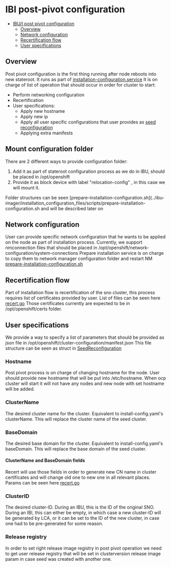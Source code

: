 # IBI post-pivot configuration

- [IBU/I post pivot configuration](#ibi-post-pivot-configuration)
  - [Overview](#overview)
  - [Network configuration](#network-configuration)
  - [Recertification flow](#recertification-flow)
  - [User specifications](#user-specifications)

## Overview

Post pivot configuration is the first thing running after node reboots into new stateroot.
It runs as part of [installation-configuration.service](../lca-cli/installation_configuration_files/services/installation-configuration.service)
It is on charge of list of operation that should occur in order for cluster to start:

- Perform networking configuration
- Recertification
- User specifications:
  - Apply new hostname
  - Apply new ip
  - Apply all user specific configurations that user provides as [seed reconfiguration](../api/seedreconfig/seedreconfig.go)
  - Applying extra manifests

## Mount configuration folder

There are 2 different ways to provide configuration folder:

1. Add it as part of stateroot configuration process as we do in IBU, should be placed in /opt/openshift
2. Provide it as block device with label "relocation-config" , in this case we will mount it.

Folder structures can be seen [prepare-installation-configuration.sh](../ibu-imager/installation_configuration_files/scripts/prepare-installation-configuration.sh
and will be described later on

## Network configuration

User can provide specific network configuration that he wants to be applied on the node as part of installation process.
Currently, we support nmconnection files that should be placed in /opt/openshift/network-configuration/system-connections
Prepare installation service is on charge to copy them to network manager configuration folder and restart NM
[prepare-installation-configuration.sh](../lca-cli/installation_configuration_files/scripts/prepare-installation-configuration.sh)

## Recertification flow

Part of installation flow is recertification of the sno cluster, this process requires list of certificates provided by user.
List of files can be seen here [recert.go](../internal/recert/recert.go)
Those certificates currently are expected to be in /opt/openshift/certs folder.

## User specifications

We provide a way to specify a list of parameters that should be provided as json file in /opt/openshift/cluster-configuration/manifest.json
This file structure can be seen as struct in [SeedReconfiguration](../api/seedreconfig/seedreconfig.go)

### Hostname

Post pivot process is on charge of changing hostname for the node. User should provide new hostname that will be put into
/etc/hostname. When ocp cluster will start it will not have any nodes and new node with set hostname will be added.

### ClusterName

The desired cluster name for the cluster. Equivalent to install-config.yaml's clusterName.
This will replace the cluster name of the seed cluster.

### BaseDomain

The desired base domain for the cluster. Equivalent to install-config.yaml's baseDomain.
This will replace the base domain of the seed cluster.

#### ClusterName and BaseDomain fields

Recert will use those fields in order to generate new CN name in cluster certificates
and will change old one to new one in all relevant places.
Params can be seen here [recert.go](../internal/recert/recert.go)

### ClusterID

The desired cluster-ID. During an IBU, this is the ID of the original SNO.
During an IBI, this can either be empty, in which case a new cluster-ID will be generated by LCA, or it can be set to the ID of the
new cluster, in case one had to be pre-generated for some reason.

### Release registry

In order to set right release image registry in post pivot operation we need to get user release registry
that will be set in clusterversion release image param in case seed was created with another one.

